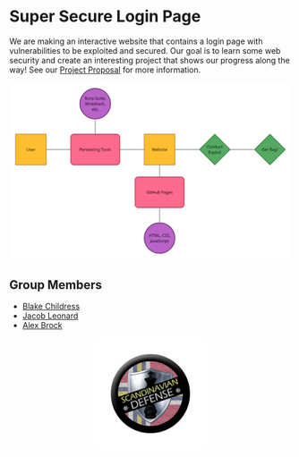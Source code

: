 # Super Secure Login Page

We are making an interactive website that contains a login page with vulnerabilities to be exploited and secured. Our goal is to learn some web security and create an interesting project that shows our progress along the way! See our [Project Proposal](https://github.com/CS340-21/WebSecurity/blob/master/Project_Proposal.md) for more information.

<p align = "center">
  <img src="img/BlockDiagram.jpeg">
</p>



## Group Members

* [Blake Childress](https://github.com/ObsidianSkin)
* [Jacob Leonard](https://github.com/jacobleonard545)
* [Alex Brock](https://github.com/ShrimpyJ)

<p align = "center">
  <img width = "200" height ="200" src="img/Logo.jpeg">
</p>
